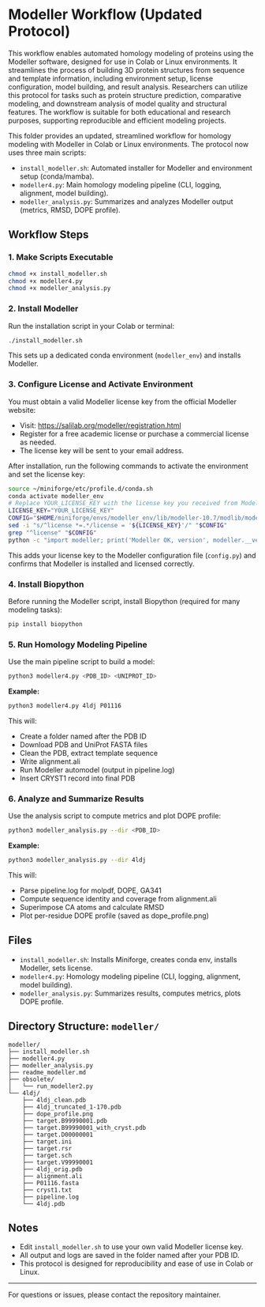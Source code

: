 

# Modeller Workflow (Updated Protocol)

This workflow enables automated homology modeling of proteins using the Modeller software, designed for use in Colab or Linux environments. It streamlines the process of building 3D protein structures from sequence and template information, including environment setup, license configuration, model building, and result analysis. Researchers can utilize this protocol for tasks such as protein structure prediction, comparative modeling, and downstream analysis of model quality and structural features. The workflow is suitable for both educational and research purposes, supporting reproducible and efficient modeling projects.

This folder provides an updated, streamlined workflow for homology modeling with Modeller in Colab or Linux environments. The protocol now uses three main scripts:

- `install_modeller.sh`: Automated installer for Modeller and environment setup (conda/mamba).
- `modeller4.py`: Main homology modeling pipeline (CLI, logging, alignment, model building).
- `modeller_analysis.py`: Summarizes and analyzes Modeller output (metrics, RMSD, DOPE profile).


## Workflow Steps


### 1. Make Scripts Executable

```bash
chmod +x install_modeller.sh
chmod +x modeller4.py
chmod +x modeller_analysis.py
```

### 2. Install Modeller

Run the installation script in your Colab or terminal:

```bash
./install_modeller.sh
```

This sets up a dedicated conda environment (`modeller_env`) and installs Modeller.


### 3. Configure License and Activate Environment

You must obtain a valid Modeller license key from the official Modeller website:
- Visit: https://salilab.org/modeller/registration.html
- Register for a free academic license or purchase a commercial license as needed.
- The license key will be sent to your email address.

After installation, run the following commands to activate the environment and set the license key:

```bash
source ~/miniforge/etc/profile.d/conda.sh
conda activate modeller_env
# Replace YOUR_LICENSE_KEY with the license key you received from Modeller
LICENSE_KEY="YOUR_LICENSE_KEY"
CONFIG="$HOME/miniforge/envs/modeller_env/lib/modeller-10.7/modlib/modeller/config.py"
sed -i "s/^license *=.*/license = '${LICENSE_KEY}'/" "$CONFIG"
grep "^license" "$CONFIG"
python -c "import modeller; print('Modeller OK, version', modeller.__version__)"
```

This adds your license key to the Modeller configuration file (`config.py`) and confirms that Modeller is installed and licensed correctly.

### 4. Install Biopython

Before running the Modeller script, install Biopython (required for many modeling tasks):

```bash
pip install biopython
```


### 5. Run Homology Modeling Pipeline

Use the main pipeline script to build a model:

```bash
python3 modeller4.py <PDB_ID> <UNIPROT_ID>
```

**Example:**
```bash
python3 modeller4.py 4ldj P01116
```

This will:
- Create a folder named after the PDB ID
- Download PDB and UniProt FASTA files
- Clean the PDB, extract template sequence
- Write alignment.ali
- Run Modeller automodel (output in pipeline.log)
- Insert CRYST1 record into final PDB


### 6. Analyze and Summarize Results

Use the analysis script to compute metrics and plot DOPE profile:

```bash
python3 modeller_analysis.py --dir <PDB_ID>
```

**Example:**
```bash
python3 modeller_analysis.py --dir 4ldj
```

This will:
- Parse pipeline.log for molpdf, DOPE, GA341
- Compute sequence identity and coverage from alignment.ali
- Superimpose CA atoms and calculate RMSD
- Plot per-residue DOPE profile (saved as dope_profile.png)

## Files
- `install_modeller.sh`: Installs Miniforge, creates conda env, installs Modeller, sets license.
- `modeller4.py`: Homology modeling pipeline (CLI, logging, alignment, model building).
- `modeller_analysis.py`: Summarizes results, computes metrics, plots DOPE profile.




## Directory Structure: `modeller/`

```
modeller/
├── install_modeller.sh
├── modeller4.py
├── modeller_analysis.py
├── readme_modeller.md
├── obsolete/
│   └── run_modeller2.py
└── 4ldj/
    ├── 4ldj_clean.pdb
    ├── 4ldj_truncated_1-170.pdb
    ├── dope_profile.png
    ├── target.B99990001.pdb
    ├── target.B99990001_with_cryst.pdb
    ├── target.D00000001
    ├── target.ini
    ├── target.rsr
    ├── target.sch
    ├── target.V99990001
    ├── 4ldj_orig.pdb
    ├── alignment.ali
    ├── P01116.fasta
    ├── cryst1.txt
    ├── pipeline.log
    └── 4ldj.pdb
```

## Notes
- Edit `install_modeller.sh` to use your own valid Modeller license key.
- All output and logs are saved in the folder named after your PDB ID.
- This protocol is designed for reproducibility and ease of use in Colab or Linux.

---
For questions or issues, please contact the repository maintainer.
